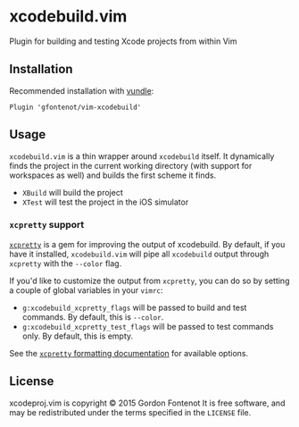 # xcodebuild.vim

Plugin for building and testing Xcode projects from within Vim


## Installation

Recommended installation with [vundle](https://github.com/gmarik/vundle):

```vim
Plugin 'gfontenot/vim-xcodebuild'
```

## Usage

`xcodebuild.vim` is a thin wrapper around `xcodebuild` itself. It dynamically
finds the project in the current working directory (with support for
workspaces as well) and builds the first scheme it finds.

 - `XBuild` will build the project
 - `XTest` will test the project in the iOS simulator

### `xcpretty` support

[`xcpretty`] is a gem for improving the output of xcodebuild. By default, if you
have it installed, `xcodebuild.vim` will pipe all `xcodebuild` output through
`xcpretty` with the `--color` flag.

[`xcpretty`]: https://github.com/supermarin/xcpretty

If you'd like to customize the output from `xcpretty`, you can do so by
setting a couple of global variables in your `vimrc`:

 - `g:xcodebuild_xcpretty_flags` will be passed to build and test commands. By
   default, this is `--color`.
 - `g:xcodebuild_xcpretty_test_flags` will be passed to test commands only. By
   default, this is empty.

See the [`xcpretty` formatting documentation][xcpretty-doc] for available
options.

[xcpretty-doc]: https://github.com/supermarin/xcpretty#formats

## License

xcodeproj.vim is copyright © 2015 Gordon Fontenot It is free software, and may be
redistributed under the terms specified in the `LICENSE` file.
